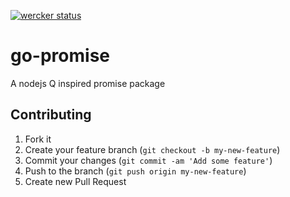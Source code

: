 [![wercker status](https://app.wercker.com/status/c69b63555c5fa479187c888b15f3148e/s "wercker status")](https://app.wercker.com/project/bykey/c69b63555c5fa479187c888b15f3148e)

go-promise
==========

A nodejs Q inspired promise package


## Contributing

1. Fork it
2. Create your feature branch (`git checkout -b my-new-feature`)
3. Commit your changes (`git commit -am 'Add some feature'`)
4. Push to the branch (`git push origin my-new-feature`)
5. Create new Pull Request
